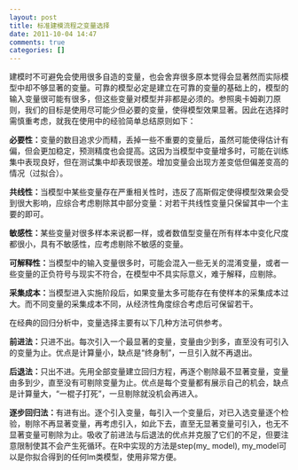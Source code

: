 ```yaml
---
layout: post
title: 标准建模流程之变量选择
date: 2011-10-04 14:47
comments: true
categories: []
---
```

建模时不可避免会使用很多自造的变量，也会舍弃很多原本觉得会显著然而实际模型中却不够显著的变量。可靠的模型必定是建立在可靠的变量的基础上的，模型的输入变量很可能有很多，但这些变量对模型并非都是必须的。参照奥卡姆剃刀原则，我们的目标是使用尽可能少但必要的变量，使得模型效果显著。因此在选择时需慎重考虑，就我在使用中的经验简单总结原则如下：

<strong>必要性：</strong>变量的数目追求少而精，丢掉一些不重要的变量后，虽然可能使得估计有偏，但会更加稳定，预测精度也会提高。这因为当模型中变量增多时，可能在训练集中表现良好，但在测试集中却表现很差。增加变量会出现方差变低但偏差变高的情况（过拟合）。

<strong>共线性：</strong>当模型中某些变量存在严重相关性时，违反了高斯假定使得模型效果会受到很大影响，应综合考虑剔除其中部分变量：对若干共线性变量只保留其中一个主要的即可。

<strong>敏感性：</strong>某些变量对很多样本来说都一样，或者数值型变量在所有样本中变化尺度都很小，具有不敏感性，应考虑剔除不敏感的变量。

<strong>可解释性：</strong>当模型中的输入变量很多时，可能会混入一些无关的混淆变量，或者一些变量的正负符号与现实不符合，在模型中不具实际意义，难于解释，应剔除。

<strong>采集成本：</strong>当模型进入实施阶段后，如果变量太多可能存在有使样本的采集成本过大。而不同变量的采集成本不同，从经济性角度综合考虑后可保留若干。

在经典的回归分析中，变量选择主要有以下几种方法可供参考。

<strong>前进法：</strong>只进不出。每次引入一个最显著的变量，变量由少到多，直至没有可引入的变量为止。优点是计算量小，缺点是“终身制”，一旦引入就不再退出。

<strong>后退法：</strong>只出不进。先用全部变量建立回归方程，再逐个剔除最不显著变量，变量由多到少，直至没有可剔除变量为止。优点是每个变量都有展示自己的机会，缺点是计算量大，“一棍子打死”，一旦剔除就没机会再进入。

<strong>逐步回归法：</strong>有进有出。逐个引入变量，每引入一个变量后，对已入选变量逐个检验，剔除不再显著变量，再考虑引入，如此下去，直至无显著变量可引入，也无不显著变量可剔除为止。吸收了前进法与后退法的优点并克服了它们的不足，但要注意限制使其不会产生死循环。在R中实现的方法是step(my_ model), my_model可以是你拟合得到的任何lm类模型，使用非常方便。

&nbsp;
